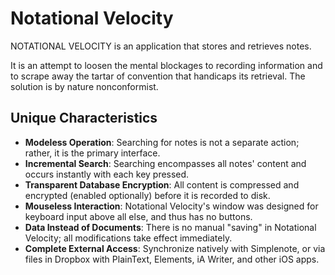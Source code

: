 # Notational Velocity

NOTATIONAL VELOCITY is an application that stores and retrieves notes.

It is an attempt to loosen the mental blockages to recording information and to scrape away the tartar of convention that handicaps its retrieval. The solution is by nature nonconformist.

## Unique Characteristics

- __Modeless Operation__: Searching for notes is not a separate action; rather, it is the primary interface.
- __Incremental Search__: Searching encompasses all notes' content and occurs instantly with each key pressed.
- __Transparent Database Encryption__: All content is compressed and encrypted (enabled optionally) before it is recorded to disk.
- __Mouseless Interaction__: Notational Velocity's window was designed for keyboard input above all else, and thus has no buttons.
- __Data Instead of Documents__: There is no manual "saving" in Notational Velocity; all modifications take effect immediately.
- __Complete External Access__: Synchronize natively with Simplenote, or via files in Dropbox with PlainText, Elements, iA Writer, and other iOS apps.
